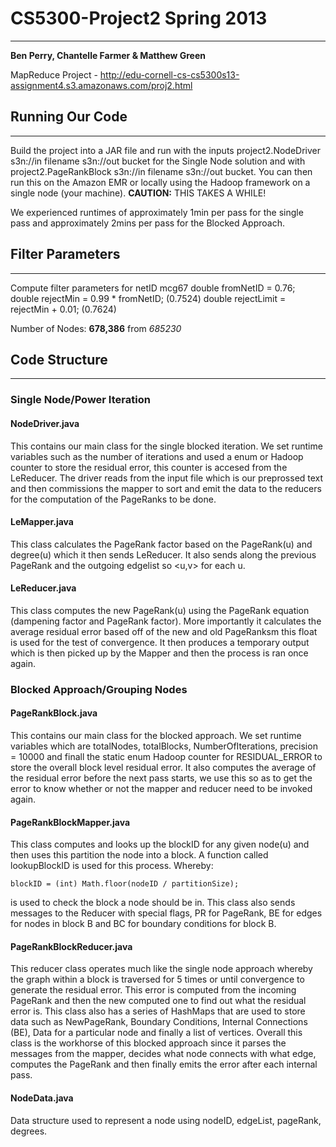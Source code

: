 # CS5300-Project2 Spring 2013
---------------------------------------
**Ben Perry, Chantelle Farmer & Matthew Green**

MapReduce Project - http://edu-cornell-cs-cs5300s13-assignment4.s3.amazonaws.com/proj2.html

## Running Our Code
---------------------------------------
Build the project into a JAR file and run with the inputs project2.NodeDriver s3n://in filename s3n://out bucket for the Single Node solution and with project2.PageRankBlock s3n://in filename s3n://out bucket. You can then run this on the Amazon EMR or locally using the Hadoop framework on a single node (your machine). **CAUTION:** THIS TAKES A WHILE! 

We experienced runtimes of approximately 1min per pass for the single pass and approximately 2mins per pass for the Blocked Approach.


## Filter Parameters
---------------------------------------

Compute filter parameters for netID mcg67
	double fromNetID = 0.76;
	double rejectMin = 0.99 * fromNetID; (0.7524)
	double rejectLimit = rejectMin + 0.01; (0.7624)

Number of Nodes: **678,386** from *685230*

## Code Structure
---------------------------------------
### Single Node/Power Iteration
#### NodeDriver.java
This contains our main class for the single blocked iteration. We set runtime variables such as the number of iterations and used a enum or Hadoop counter to store the residual error, this counter is accesed from the LeReducer. The driver reads from the input file which is our preprossed text and then commissions the mapper to sort and emit the data to the reducers for the computation of the PageRanks to be done. 

#### LeMapper.java
This class calculates the PageRank factor based on the PageRank(u) and degree(u) which it then sends LeReducer. It also sends along the previous PageRank and the outgoing edgelist so <u,v> for each u.

#### LeReducer.java
This class computes the new PageRank(u) using the PageRank equation (dampening factor and PageRank factor). More importantly it calculates the average residual error based off of the new and old PageRanksm this float is used for the test of convergence. It then produces a temporary output which is then picked up by the Mapper and then the process is ran once again.

### Blocked Approach/Grouping Nodes
#### PageRankBlock.java
This contains our main class for the blocked approach. We set runtime variables which are totalNodes, totalBlocks, NumberOfIterations, precision = 10000 and finall the static enum Hadoop counter for RESIDUAL_ERROR to store the overall block level residual error. It also computes the average of the residual error before the next pass starts, we use this so as to get the error to know whether or not the mapper and reducer need to be invoked again.

#### PageRankBlockMapper.java
This class computes and looks up the blockID for any given node(u) and then uses this partition the node into a block. A function called lookupBlockID is used for this process. Whereby:
	
	blockID = (int) Math.floor(nodeID / partitionSize);

is used to check the block a node should be in. This class also sends messages to the Reducer with special flags, PR for PageRank, BE for edges for nodes in block B and BC for boundary conditions for block B.

#### PageRankBlockReducer.java
This reducer class operates much like the single node approach whereby the graph within a block is traversed for 5 times or until convergence to generate the residual error. This error is computed from the incoming PageRank and then the new computed one to find out what the residual error is. This class also has a series of HashMaps that are used to store data such as NewPageRank, Boundary Conditions, Internal Connections (BE), Data for a particular node and finally a list of vertices. Overall this class is the workhorse of this blocked approach since it parses the messages from the mapper, decides what node connects with what edge, computes the PageRank and then finally emits the error after each internal pass.
 
#### NodeData.java
Data structure used to represent a node using nodeID, edgeList, pageRank, degrees.